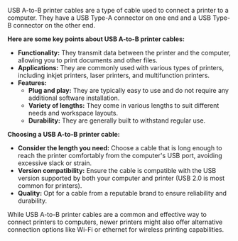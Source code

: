 USB A-to-B printer cables are a type of cable used to connect a printer to a computer. They have a USB Type-A connector on one end and a USB Type-B connector on the other end.

**Here are some key points about USB A-to-B printer cables:**

- **Functionality:** They transmit data between the printer and the computer, allowing you to print documents and other files.
- **Applications:** They are commonly used with various types of printers, including inkjet printers, laser printers, and multifunction printers.
- **Features:**
    - **Plug and play:** They are typically easy to use and do not require any additional software installation.
    - **Variety of lengths:** They come in various lengths to suit different needs and workspace layouts.
    - **Durability:** They are generally built to withstand regular use.

**Choosing a USB A-to-B printer cable:**

- **Consider the length you need:** Choose a cable that is long enough to reach the printer comfortably from the computer's USB port, avoiding excessive slack or strain.
- **Version compatibility:** Ensure the cable is compatible with the USB version supported by both your computer and printer (USB 2.0 is most common for printers).
- **Quality:** Opt for a cable from a reputable brand to ensure reliability and durability.

While USB A-to-B printer cables are a common and effective way to connect printers to computers, newer printers might also offer alternative connection options like Wi-Fi or ethernet for wireless printing capabilities.